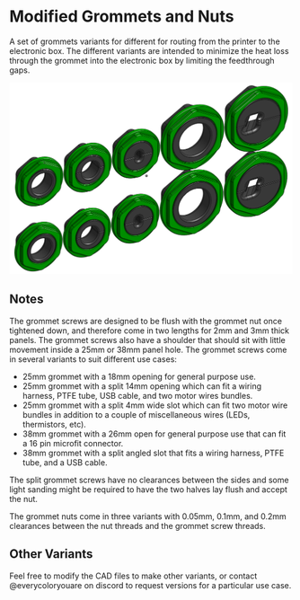 # Modified Grommets and Nuts

A set of grommets variants for different for routing from the printer to the electronic box. The different variants are intended to minimize the heat loss through the grommet into the electronic box by limiting the feedthrough gaps.

![CAD](Images/grommets_cad.png)

## Notes

The grommet screws are designed to be flush with the grommet nut once tightened down, and therefore come in two lengths for 2mm and 3mm thick panels. The grommet screws also have a shoulder that should sit with little movement inside a 25mm or 38mm panel hole. The grommet screws come in several variants to suit different use cases:
- 25mm grommet with a 18mm opening for general purpose use.
- 25mm grommet with a split 14mm opening which can fit a wiring harness, PTFE tube, USB cable, and two motor wires bundles.
- 25mm grommet with a split 4mm wide slot which can fit two motor wire bundles in addition to a couple of miscellaneous wires (LEDs, thermistors, etc).
- 38mm grommet with a 26mm open for general purpose use that can fit a 16 pin microfit connector.
- 38mm grommet with a split angled slot that fits a wiring harness, PTFE tube, and a USB cable.

The split grommet screws have no clearances between the sides and some light sanding might be required to have the two halves lay flush and accept the nut.

The grommet nuts come in three variants with 0.05mm, 0.1mm, and 0.2mm clearances between the nut threads and the grommet screw threads.

## Other Variants
Feel free to modify the CAD files to make other variants, or contact @everycoloryouare on discord to request versions for a particular use case.